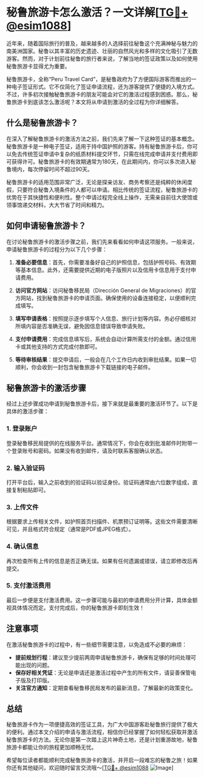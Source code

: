 # 秘鲁旅游卡怎么激活？一文详解[[TG💪+ @esim1088](https://t.me/s/esim1088)]

近年来，随着国际旅行的普及，越来越多的人选择前往秘鲁这个充满神秘与魅力的南美洲国家。秘鲁以其丰富的历史遗迹、壮丽的自然风光和多样的文化吸引了无数游客。然而，对于计划前往秘鲁的旅行者来说，了解当地的签证政策以及如何使用秘鲁旅游卡显得尤为重要。

秘鲁旅游卡，全称“Peru Travel Card”，是秘鲁政府为了方便国际游客而推出的一种电子签证形式。它不仅简化了签证申请流程，还为游客提供了便捷的入境方式。不过，许多初次接触秘鲁旅游卡的朋友可能会对它的激活过程感到困惑。那么，秘鲁旅游卡到底该怎么激活呢？本文将从申请到激活的全过程为你详细解答。

## 什么是秘鲁旅游卡？

在深入了解秘鲁旅游卡的激活方法之前，我们先来了解一下这种签证的基本概念。秘鲁旅游卡是一种电子签证，适用于持中国护照的游客。持有秘鲁旅游卡后，你可以免去传统签证申请中复杂的纸质材料提交环节，只需在线完成申请并支付费用即可获得许可。秘鲁旅游卡的有效期通常为180天，在此期间内，你可以多次进入秘鲁境内，每次停留时间不超过90天。

秘鲁旅游卡的适用范围非常广泛，无论是探亲访友、商务考察还是纯粹的休闲度假，只要符合秘鲁入境条件的人都可以申请。相比传统的签证流程，秘鲁旅游卡的优势在于其快捷性和便利性。整个申请过程完全线上操作，无需亲自前往大使馆或领事馆递交材料，大大节省了时间和精力。

## 如何申请秘鲁旅游卡？

在讨论秘鲁旅游卡的激活步骤之前，我们先来看看如何申请这项服务。一般来说，申请秘鲁旅游卡的过程分为以下几个步骤：

1. **准备必要信息**：首先，你需要准备好自己的护照信息，包括护照号码、有效期等基本信息。此外，还需要提供近期的电子版照片以及信用卡信息用于支付申请费用。

2. **访问官方网站**：访问秘鲁移民局（Dirección General de Migraciones）的官方网站，找到秘鲁旅游卡的申请页面。确保使用的设备连接稳定，以便顺利完成填写。

3. **填写申请表格**：按照提示逐步填写个人信息、旅行计划等内容。务必仔细核对所填内容是否准确无误，避免因信息错误导致申请失败。

4. **支付申请费用**：完成信息填写后，系统会自动计算所需支付的金额。通过信用卡或其他支持的方式完成付款即可。

5. **等待审核结果**：提交申请后，一般会在几个工作日内收到审批结果。如果一切顺利，你会收到一封包含秘鲁旅游卡下载链接的电子邮件。

## 秘鲁旅游卡的激活步骤

经过上述步骤成功申请到秘鲁旅游卡后，接下来就是最重要的激活环节了。以下是具体的激活步骤：

### 1. 登录账户

登录秘鲁移民局提供的在线服务平台。通常情况下，你会在收到批准邮件时附带一个登录账号和密码。如果没有收到邮件，请及时联系客服确认状态。

### 2. 输入验证码

打开平台后，输入之前收到的验证码以验证身份。验证码通常由六位数字组成，直接复制粘贴即可。

### 3. 上传文件

根据要求上传相关文件，如护照首页扫描件、机票预订证明等。这些文件需要清晰可见，并且格式符合规定（通常是PDF或JPEG格式）。

### 4. 确认信息

再次检查所有上传的信息是否正确无误。如果有任何遗漏或错误，请立即修改后再提交。

### 5. 支付激活费用

最后一步便是支付激活费用。这一步骤可能与最初的申请费用分开计算，具体金额视具体情况而定。支付完成后，你的秘鲁旅游卡即刻生效！

## 注意事项

在激活秘鲁旅游卡的过程中，有一些细节需要注意，以免造成不必要的麻烦：

- **提前规划行程**：建议至少提前两周申请秘鲁旅游卡，确保有足够的时间处理可能出现的问题。
- **保存好相关凭证**：无论是申请还是激活过程中产生的所有文件，请妥善保管电子版及打印版。
- **关注官方通知**：定期查看秘鲁移民局发布的最新消息，了解最新的政策变化。

## 总结

秘鲁旅游卡作为一项便捷高效的签证工具，为广大中国游客赴秘鲁旅行提供了极大的便利。通过本文介绍的申请与激活流程，相信你已经掌握了如何轻松获取并激活秘鲁旅游卡的方法。无论你是第一次踏上这片神奇土地，还是计划重游故地，秘鲁旅游卡都能让你的旅程更加顺畅无忧。

希望每位读者都能顺利完成秘鲁旅游卡的激活，并开启一段难忘的秘鲁之旅！如果你还有其他疑问，欢迎随时留言交流哦～[[TG💪+ @esim1088](https://t.me/s/esim1088) ![Image](https://i.postimg.cc/4NQfJmqS/Snipaste-2025-05-13-00-14-12.png)]